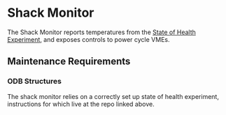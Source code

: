Shack Monitor
=============

The Shack Monitor reports temperatures from the [State of Health Experiment](https://github.com/GRIFFINCollaboration/GRIFFIN-SOH), and exposes controls to power cycle VMEs.

## Maintenance Requirements

### ODB Structures

The shack monitor relies on a correctly set up state of health experiment, instructions for which live at the repo linked above.